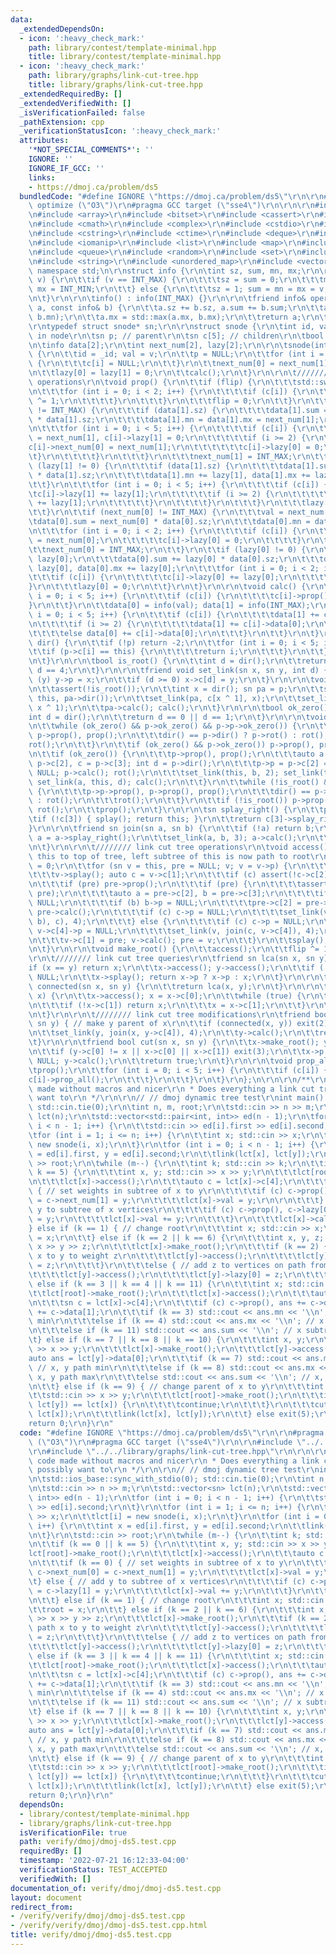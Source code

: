 ```yaml
---
data:
  _extendedDependsOn:
  - icon: ':heavy_check_mark:'
    path: library/contest/template-minimal.hpp
    title: library/contest/template-minimal.hpp
  - icon: ':heavy_check_mark:'
    path: library/graphs/link-cut-tree.hpp
    title: library/graphs/link-cut-tree.hpp
  _extendedRequiredBy: []
  _extendedVerifiedWith: []
  _isVerificationFailed: false
  _pathExtension: cpp
  _verificationStatusIcon: ':heavy_check_mark:'
  attributes:
    '*NOT_SPECIAL_COMMENTS*': ''
    IGNORE: ''
    IGNORE_IF_GCC: ''
    links:
    - https://dmoj.ca/problem/ds5
  bundledCode: "#define IGNORE \"https://dmoj.ca/problem/ds5\"\r\n\r\n#pragma GCC\
    \ optimize (\"O3\")\r\n#pragma GCC target (\"sse4\")\r\n\r\n\r\n#include <algorithm>\r\
    \n#include <array>\r\n#include <bitset>\r\n#include <cassert>\r\n#include <chrono>\r\
    \n#include <cmath>\r\n#include <complex>\r\n#include <cstdio>\r\n#include <cstdlib>\r\
    \n#include <cstring>\r\n#include <ctime>\r\n#include <deque>\r\n#include <iostream>\r\
    \n#include <iomanip>\r\n#include <list>\r\n#include <map>\r\n#include <numeric>\r\
    \n#include <queue>\r\n#include <random>\r\n#include <set>\r\n#include <stack>\r\
    \n#include <string>\r\n#include <unordered_map>\r\n#include <vector>\r\n\r\nusing\
    \ namespace std;\n\r\nstruct info {\r\n\tint sz, sum, mn, mx;\r\n\r\n\tinfo (int\
    \ v) {\r\n\t\tif (v == INT_MAX) {\r\n\t\t\tsz = sum = 0;\r\n\t\t\tmn = INT_MAX,\
    \ mx = INT_MIN;\r\n\t\t} else {\r\n\t\t\tsz = 1; sum = mn = mx = v;\r\n\t\t}\r\
    \n\t}\r\n\r\n\tinfo() : info(INT_MAX) {}\r\n\r\n\tfriend info& operator += (info&\
    \ a, const info& b) {\r\n\t\ta.sz += b.sz, a.sum += b.sum;\r\n\t\ta.mn = std::min(a.mn,\
    \ b.mn);\r\n\t\ta.mx = std::max(a.mx, b.mx);\r\n\t\treturn a;\r\n\t}\r\n};\r\n\
    \r\ntypedef struct snode* sn;\r\n\r\nstruct snode {\r\n\tint id, val; // value\
    \ in node\r\n\tsn p; // parent\r\n\tsn c[5]; // children\r\n\tbool flip = 0;\r\
    \n\tinfo data[2];\r\n\tint next_num[2], lazy[2];\r\n\r\n\tsnode(int _id, int v)\
    \ {\r\n\t\tid = _id; val = v;\r\n\t\tp = NULL;\r\n\t\tfor (int i = 0; i < 5; i++)\
    \ {\r\n\t\t\tc[i] = NULL;\r\n\t\t}\r\n\t\tnext_num[0] = next_num[1] = INT_MAX;\r\
    \n\t\tlazy[0] = lazy[1] = 0;\r\n\t\tcalc();\r\n\t}\r\n\r\n\t//////// splay tree\
    \ operations\r\n\tvoid prop() {\r\n\t\tif (flip) {\r\n\t\t\tstd::swap(c[0], c[1]);\r\
    \n\t\t\tfor (int i = 0; i < 2; i++) {\r\n\t\t\t\tif (c[i]) {\r\n\t\t\t\t\tc[i]->flip\
    \ ^= 1;\r\n\t\t\t\t}\r\n\t\t\t}\r\n\t\t\tflip = 0;\r\n\t\t}\r\n\t\tif (next_num[1]\
    \ != INT_MAX) {\r\n\t\t\tif (data[1].sz) {\r\n\t\t\t\tdata[1].sum = next_num[1]\
    \ * data[1].sz;\r\n\t\t\t\tdata[1].mn = data[1].mx = next_num[1];\r\n\t\t\t}\r\
    \n\t\t\tfor (int i = 0; i < 5; i++) {\r\n\t\t\t\tif (c[i]) {\r\n\t\t\t\t\tc[i]->next_num[1]\
    \ = next_num[1], c[i]->lazy[1] = 0;\r\n\t\t\t\t\tif (i >= 2) {\r\n\t\t\t\t\t\t\
    c[i]->next_num[0] = next_num[1];\r\n\t\t\t\t\t\tc[i]->lazy[0] = 0;\r\n\t\t\t\t\
    \t}\r\n\t\t\t\t}\r\n\t\t\t}\r\n\t\t\tnext_num[1] = INT_MAX;\r\n\t\t}\r\n\t\tif\
    \ (lazy[1] != 0) {\r\n\t\t\tif (data[1].sz) {\r\n\t\t\t\tdata[1].sum += lazy[1]\
    \ * data[1].sz;\r\n\t\t\t\tdata[1].mn += lazy[1], data[1].mx += lazy[1];\r\n\t\
    \t\t}\r\n\t\t\tfor (int i = 0; i < 5; i++) {\r\n\t\t\t\tif (c[i]) {\r\n\t\t\t\t\
    \tc[i]->lazy[1] += lazy[1];\r\n\t\t\t\t\tif (i >= 2) {\r\n\t\t\t\t\t\tc[i]->lazy[0]\
    \ += lazy[1];\r\n\t\t\t\t\t}\r\n\t\t\t\t}\r\n\t\t\t}\r\n\t\t\tlazy[1] = 0;\r\n\
    \t\t}\r\n\t\tif (next_num[0] != INT_MAX) {\r\n\t\t\tval = next_num[0];\r\n\t\t\
    \tdata[0].sum = next_num[0] * data[0].sz;\r\n\t\t\tdata[0].mn = data[0].mx = next_num[0];\r\
    \n\t\t\tfor (int i = 0; i < 2; i++) {\r\n\t\t\t\tif (c[i]) {\r\n\t\t\t\t\tc[i]->next_num[0]\
    \ = next_num[0];\r\n\t\t\t\t\tc[i]->lazy[0] = 0;\r\n\t\t\t\t}\r\n\t\t\t}\r\n\t\
    \t\tnext_num[0] = INT_MAX;\r\n\t\t}\r\n\t\tif (lazy[0] != 0) {\r\n\t\t\tval +=\
    \ lazy[0];\r\n\t\t\tdata[0].sum += lazy[0] * data[0].sz;\r\n\t\t\tdata[0].mn +=\
    \ lazy[0], data[0].mx += lazy[0];\r\n\t\t\tfor (int i = 0; i < 2; i++) {\r\n\t\
    \t\t\tif (c[i]) {\r\n\t\t\t\t\tc[i]->lazy[0] += lazy[0];\r\n\t\t\t\t}\r\n\t\t\t\
    }\r\n\t\t\tlazy[0] = 0;\r\n\t\t}\r\n\t}\r\n\r\n\tvoid calc() {\r\n\t\tfor (int\
    \ i = 0; i < 5; i++) {\r\n\t\t\tif (c[i]) {\r\n\t\t\t\tc[i]->prop();\r\n\t\t\t\
    }\r\n\t\t}\r\n\t\tdata[0] = info(val); data[1] = info(INT_MAX);\r\n\t\tfor (int\
    \ i = 0; i < 5; i++) {\r\n\t\t\tif (c[i]) {\r\n\t\t\t\tdata[1] += c[i]->data[1];\r\
    \n\t\t\t\tif (i >= 2) {\r\n\t\t\t\t\tdata[1] += c[i]->data[0];\r\n\t\t\t\t}\r\n\
    \t\t\t\telse data[0] += c[i]->data[0];\r\n\t\t\t}\r\n\t\t}\r\n\t}\r\n\r\n\tint\
    \ dir() {\r\n\t\tif (!p) return -2;\r\n\t\tfor (int i = 0; i < 5; i++) {\r\n\t\
    \t\tif (p->c[i] == this) {\r\n\t\t\t\treturn i;\r\n\t\t\t}\r\n\t\t}\r\n\t\tassert(false);\r\
    \n\t}\r\n\r\n\tbool is_root() {\r\n\t\tint d = dir();\r\n\t\treturn d == -2 ||\
    \ d == 4;\r\n\t}\r\n\r\n\tfriend void set_link(sn x, sn y, int d) {\r\n\t\tif\
    \ (y) y->p = x;\r\n\t\tif (d >= 0) x->c[d] = y;\r\n\t}\r\n\r\n\tvoid rot() {\r\
    \n\t\tassert(!is_root());\r\n\t\tint x = dir(); sn pa = p;\r\n\t\tset_link(pa->p,\
    \ this, pa->dir());\r\n\t\tset_link(pa, c[x ^ 1], x);\r\n\t\tset_link(this, pa,\
    \ x ^ 1);\r\n\t\tpa->calc(); calc();\r\n\t}\r\n\r\n\tbool ok_zero() {\r\n\t\t\
    int d = dir();\r\n\t\treturn d == 0 || d == 1;\r\n\t}\r\n\r\n\tvoid splay() {\r\
    \n\t\twhile (ok_zero() && p->ok_zero() && p->p->ok_zero()) {\r\n\t\t\tp->p->prop(),\
    \ p->prop(), prop();\r\n\t\t\tdir() == p->dir() ? p->rot() : rot();\r\n\t\t\t\
    rot();\r\n\t\t}\r\n\t\tif (ok_zero() && p->ok_zero()) p->prop(), prop(), rot();\r\
    \n\t\tif (ok_zero()) {\r\n\t\t\tp->prop(), prop();\r\n\t\t\tauto a = p->p, b =\
    \ p->c[2], c = p->c[3]; int d = p->dir();\r\n\t\t\tp->p = p->c[2] = p->c[3] =\
    \ NULL; p->calc(); rot();\r\n\t\t\tset_link(this, b, 2); set_link(this, c, 3);\
    \ set_link(a, this, d); calc();\r\n\t\t}\r\n\t\twhile (!is_root() && !p->is_root())\
    \ {\r\n\t\t\tp->p->prop(), p->prop(), prop();\r\n\t\t\tdir() == p->dir() ? p->rot()\
    \ : rot();\r\n\t\t\trot();\r\n\t\t}\r\n\t\tif (!is_root()) p->prop(), prop(),\
    \ rot();\r\n\t\tprop();\r\n\t}\r\n\r\n\tsn splay_right() {\r\n\t\tprop();\r\n\t\
    \tif (!c[3]) { splay(); return this; }\r\n\t\treturn c[3]->splay_right();\r\n\t\
    }\r\n\r\n\tfriend sn join(sn a, sn b) {\r\n\t\tif (!a) return b;\r\n\t\ta->splay();\
    \ a = a->splay_right();\r\n\t\tset_link(a, b, 3); a->calc();\r\n\t\treturn a;\r\
    \n\t}\r\n\r\n\t//////// link cut tree operations\r\n\tvoid access() { // bring\
    \ this to top of tree, left subtree of this is now path to root\r\n\t\tint it\
    \ = 0;\r\n\t\tfor (sn v = this, pre = NULL; v; v = v->p) {\r\n\t\t\tit ++;\r\n\
    \t\t\tv->splay(); auto c = v->c[1];\r\n\t\t\tif (c) assert(!c->c[2] && !c->c[3]);\r\
    \n\t\t\tif (pre) pre->prop();\r\n\t\t\tif (pre) {\r\n\t\t\t\tassert(v->c[4] ==\
    \ pre);\r\n\t\t\t\tauto a = pre->c[2], b = pre->c[3];\r\n\t\t\t\tif (a) a->p =\
    \ NULL;\r\n\t\t\t\tif (b) b->p = NULL;\r\n\t\t\t\tpre->c[2] = pre->c[3] = NULL;\
    \ pre->calc();\r\n\t\t\t\tif (c) c->p = NULL;\r\n\t\t\t\tset_link(v, join(join(a,\
    \ b), c), 4);\r\n\t\t\t} else {\r\n\t\t\t\tif (c) c->p = NULL;\r\n\t\t\t\tif (v->c[4])\
    \ v->c[4]->p = NULL;\r\n\t\t\t\tset_link(v, join(c, v->c[4]), 4);\r\n\t\t\t}\r\
    \n\t\t\tv->c[1] = pre; v->calc(); pre = v;\r\n\t\t}\r\n\t\tsplay(); assert(!c[1]);\r\
    \n\t}\r\n\r\n\tvoid make_root() {\r\n\t\taccess();\r\n\t\tflip ^= 1;\r\n\t}\r\n\
    \r\n\t//////// link cut tree queries\r\n\tfriend sn lca(sn x, sn y) {\r\n\t\t\
    if (x == y) return x;\r\n\t\tx->access(); y->access();\r\n\t\tif (!x->p) return\
    \ NULL;\r\n\t\tx->splay(); return x->p ? x->p : x;\r\n\t}\r\n\r\n\tfriend bool\
    \ connected(sn x, sn y) {\r\n\t\treturn lca(x, y);\r\n\t}\r\n\r\n\tfriend sn get_par(sn\
    \ x) {\r\n\t\tx->access(); x = x->c[0];\r\n\t\twhile (true) {\r\n\t\t\tx->prop();\r\
    \n\t\t\tif (!x->c[1]) return x;\r\n\t\t\tx = x->c[1];\r\n\t\t}\r\n\t\treturn x;\r\
    \n\t}\r\n\r\n\t//////// link cut tree modifications\r\n\tfriend bool link(sn x,\
    \ sn y) { // make y parent of x\r\n\t\tif (connected(x, y)) exit(2);\r\n\t\tx->make_root();\r\
    \n\t\tset_link(y, join(x, y->c[4]), 4);\r\n\t\ty->calc();\r\n\t\treturn 1;\r\n\
    \t}\r\n\r\n\tfriend bool cut(sn x, sn y) {\r\n\t\tx->make_root(); y->access();\r\
    \n\t\tif (y->c[0] != x || x->c[0] || x->c[1]) exit(3);\r\n\t\tx->p = y->c[0] =\
    \ NULL; y->calc();\r\n\t\treturn true;\r\n\t}\r\n\r\n\tvoid prop_all() {\r\n\t\
    \tprop();\r\n\t\tfor (int i = 0; i < 5; i++) {\r\n\t\t\tif (c[i]) {\r\n\t\t\t\t\
    c[i]->prop_all();\r\n\t\t\t}\r\n\t\t}\r\n\t}\r\n};\n\r\n\r\n/**\r\n * Benq's code\
    \ made without macros and nicer\r\n * Does everything a link cut tree could possibly\
    \ want to\r\n */\r\n\r\n// // dmoj dynamic tree test\r\nint main() {\r\n\tstd::ios_base::sync_with_stdio(0);\
    \ std::cin.tie(0);\r\n\tint n, m, root;\r\n\tstd::cin >> n >> m;\r\n\tstd::vector<sn>\
    \ lct(n);\r\n\tstd::vector<std::pair<int, int>> ed(n - 1);\r\n\tfor (int i = 0;\
    \ i < n - 1; i++) {\r\n\t\tstd::cin >> ed[i].first >> ed[i].second;\r\n\t}\r\n\
    \tfor (int i = 1; i <= n; i++) {\r\n\t\tint x; std::cin >> x;\r\n\t\tlct[i] =\
    \ new snode(i, x);\r\n\t}\r\n\tfor (int i = 0; i < n - 1; i++) {\r\n\t\tint x\
    \ = ed[i].first, y = ed[i].second;\r\n\t\tlink(lct[x], lct[y]);\r\n\t}\r\n\tstd::cin\
    \ >> root;\r\n\twhile (m--) {\r\n\t\tint k; std::cin >> k;\r\n\t\tif (k == 0 ||\
    \ k == 5) {\r\n\t\t\tint x, y; std::cin >> x >> y;\r\n\t\t\tlct[root]->make_root();\r\
    \n\t\t\tlct[x]->access();\r\n\t\t\tauto c = lct[x]->c[4];\r\n\t\t\tif (k == 0)\
    \ { // set weights in subtree of x to y\r\n\t\t\t\tif (c) c->prop(), c->next_num[0]\
    \ = c->next_num[1] = y;\r\n\t\t\t\tlct[x]->val = y;\r\n\r\n\t\t\t} else { // add\
    \ y to subtree of x vertices\r\n\t\t\t\tif (c) c->prop(), c->lazy[0] = c->lazy[1]\
    \ = y;\r\n\t\t\t\tlct[x]->val += y;\r\n\t\t\t}\r\n\t\t\tlct[x]->calc();\r\n\t\t\
    } else if (k == 1) { // change root\r\n\t\t\tint x; std::cin >> x;\r\n\t\t\troot\
    \ = x;\r\n\t\t} else if (k == 2 || k == 6) {\r\n\t\t\tint x, y, z; std::cin >>\
    \ x >> y >> z;\r\n\t\t\tlct[x]->make_root();\r\n\t\t\tif (k == 2) { // sets path\
    \ x to y to weight z\r\n\t\t\t\tlct[y]->access();\r\n\t\t\t\tlct[y]->next_num[0]\
    \ = z;\r\n\t\t\t}\r\n\t\t\telse { // add z to vertices on path from x to y\r\n\
    \t\t\t\tlct[y]->access();\r\n\t\t\t\tlct[y]->lazy[0] = z;\r\n\t\t\t}\r\n\t\t}\
    \ else if (k == 3 || k == 4 || k == 11) {\r\n\t\t\tint x; std::cin >> x;\r\n\t\
    \t\tlct[root]->make_root();\r\n\t\t\tlct[x]->access();\r\n\t\t\tauto ans = info(lct[x]->val);\r\
    \n\t\t\tsn c = lct[x]->c[4];\r\n\t\t\tif (c) c->prop(), ans += c->data[0], ans\
    \ += c->data[1];\r\n\t\t\tif (k == 3) std::cout << ans.mn << '\\n'; // x subtree\
    \ min\r\n\t\t\telse if (k == 4) std::cout << ans.mx << '\\n'; // x subtree max\r\
    \n\t\t\telse if (k == 11) std::cout << ans.sum << '\\n'; // x subtree sum\r\n\t\
    \t} else if (k == 7 || k == 8 || k == 10) {\r\n\t\t\tint x, y;\r\n\t\t\tstd::cin\
    \ >> x >> y;\r\n\t\t\tlct[x]->make_root();\r\n\t\t\tlct[y]->access();\r\n\t\t\t\
    auto ans = lct[y]->data[0];\r\n\t\t\tif (k == 7) std::cout << ans.mn << '\\n';\
    \ // x, y path min\r\n\t\t\telse if (k == 8) std::cout << ans.mx << '\\n'; //\
    \ x, y path max\r\n\t\t\telse std::cout << ans.sum << '\\n'; // x, y path sum\r\
    \n\t\t} else if (k == 9) { // change parent of x to y\r\n\t\t\tint x, y;\r\n\t\
    \t\tstd::cin >> x >> y;\r\n\t\t\tlct[root]->make_root();\r\n\t\t\tif (lca(lct[x],\
    \ lct[y]) == lct[x]) {\r\n\t\t\t\tcontinue;\r\n\t\t\t}\r\n\t\t\tcut(get_par(lct[x]),\
    \ lct[x]);\r\n\t\t\tlink(lct[x], lct[y]);\r\n\t\t} else exit(5);\r\n\t}\r\n\t\
    return 0;\r\n}\r\n"
  code: "#define IGNORE \"https://dmoj.ca/problem/ds5\"\r\n\r\n#pragma GCC optimize\
    \ (\"O3\")\r\n#pragma GCC target (\"sse4\")\r\n\r\n#include \"../../library/contest/template-minimal.hpp\"\
    \r\n#include \"../../library/graphs/link-cut-tree.hpp\"\r\n\r\n\r\n/**\r\n * Benq's\
    \ code made without macros and nicer\r\n * Does everything a link cut tree could\
    \ possibly want to\r\n */\r\n\r\n// // dmoj dynamic tree test\r\nint main() {\r\
    \n\tstd::ios_base::sync_with_stdio(0); std::cin.tie(0);\r\n\tint n, m, root;\r\
    \n\tstd::cin >> n >> m;\r\n\tstd::vector<sn> lct(n);\r\n\tstd::vector<std::pair<int,\
    \ int>> ed(n - 1);\r\n\tfor (int i = 0; i < n - 1; i++) {\r\n\t\tstd::cin >> ed[i].first\
    \ >> ed[i].second;\r\n\t}\r\n\tfor (int i = 1; i <= n; i++) {\r\n\t\tint x; std::cin\
    \ >> x;\r\n\t\tlct[i] = new snode(i, x);\r\n\t}\r\n\tfor (int i = 0; i < n - 1;\
    \ i++) {\r\n\t\tint x = ed[i].first, y = ed[i].second;\r\n\t\tlink(lct[x], lct[y]);\r\
    \n\t}\r\n\tstd::cin >> root;\r\n\twhile (m--) {\r\n\t\tint k; std::cin >> k;\r\
    \n\t\tif (k == 0 || k == 5) {\r\n\t\t\tint x, y; std::cin >> x >> y;\r\n\t\t\t\
    lct[root]->make_root();\r\n\t\t\tlct[x]->access();\r\n\t\t\tauto c = lct[x]->c[4];\r\
    \n\t\t\tif (k == 0) { // set weights in subtree of x to y\r\n\t\t\t\tif (c) c->prop(),\
    \ c->next_num[0] = c->next_num[1] = y;\r\n\t\t\t\tlct[x]->val = y;\r\n\r\n\t\t\
    \t} else { // add y to subtree of x vertices\r\n\t\t\t\tif (c) c->prop(), c->lazy[0]\
    \ = c->lazy[1] = y;\r\n\t\t\t\tlct[x]->val += y;\r\n\t\t\t}\r\n\t\t\tlct[x]->calc();\r\
    \n\t\t} else if (k == 1) { // change root\r\n\t\t\tint x; std::cin >> x;\r\n\t\
    \t\troot = x;\r\n\t\t} else if (k == 2 || k == 6) {\r\n\t\t\tint x, y, z; std::cin\
    \ >> x >> y >> z;\r\n\t\t\tlct[x]->make_root();\r\n\t\t\tif (k == 2) { // sets\
    \ path x to y to weight z\r\n\t\t\t\tlct[y]->access();\r\n\t\t\t\tlct[y]->next_num[0]\
    \ = z;\r\n\t\t\t}\r\n\t\t\telse { // add z to vertices on path from x to y\r\n\
    \t\t\t\tlct[y]->access();\r\n\t\t\t\tlct[y]->lazy[0] = z;\r\n\t\t\t}\r\n\t\t}\
    \ else if (k == 3 || k == 4 || k == 11) {\r\n\t\t\tint x; std::cin >> x;\r\n\t\
    \t\tlct[root]->make_root();\r\n\t\t\tlct[x]->access();\r\n\t\t\tauto ans = info(lct[x]->val);\r\
    \n\t\t\tsn c = lct[x]->c[4];\r\n\t\t\tif (c) c->prop(), ans += c->data[0], ans\
    \ += c->data[1];\r\n\t\t\tif (k == 3) std::cout << ans.mn << '\\n'; // x subtree\
    \ min\r\n\t\t\telse if (k == 4) std::cout << ans.mx << '\\n'; // x subtree max\r\
    \n\t\t\telse if (k == 11) std::cout << ans.sum << '\\n'; // x subtree sum\r\n\t\
    \t} else if (k == 7 || k == 8 || k == 10) {\r\n\t\t\tint x, y;\r\n\t\t\tstd::cin\
    \ >> x >> y;\r\n\t\t\tlct[x]->make_root();\r\n\t\t\tlct[y]->access();\r\n\t\t\t\
    auto ans = lct[y]->data[0];\r\n\t\t\tif (k == 7) std::cout << ans.mn << '\\n';\
    \ // x, y path min\r\n\t\t\telse if (k == 8) std::cout << ans.mx << '\\n'; //\
    \ x, y path max\r\n\t\t\telse std::cout << ans.sum << '\\n'; // x, y path sum\r\
    \n\t\t} else if (k == 9) { // change parent of x to y\r\n\t\t\tint x, y;\r\n\t\
    \t\tstd::cin >> x >> y;\r\n\t\t\tlct[root]->make_root();\r\n\t\t\tif (lca(lct[x],\
    \ lct[y]) == lct[x]) {\r\n\t\t\t\tcontinue;\r\n\t\t\t}\r\n\t\t\tcut(get_par(lct[x]),\
    \ lct[x]);\r\n\t\t\tlink(lct[x], lct[y]);\r\n\t\t} else exit(5);\r\n\t}\r\n\t\
    return 0;\r\n}\r\n"
  dependsOn:
  - library/contest/template-minimal.hpp
  - library/graphs/link-cut-tree.hpp
  isVerificationFile: true
  path: verify/dmoj/dmoj-ds5.test.cpp
  requiredBy: []
  timestamp: '2022-07-21 16:12:33-04:00'
  verificationStatus: TEST_ACCEPTED
  verifiedWith: []
documentation_of: verify/dmoj/dmoj-ds5.test.cpp
layout: document
redirect_from:
- /verify/verify/dmoj/dmoj-ds5.test.cpp
- /verify/verify/dmoj/dmoj-ds5.test.cpp.html
title: verify/dmoj/dmoj-ds5.test.cpp
---
```

